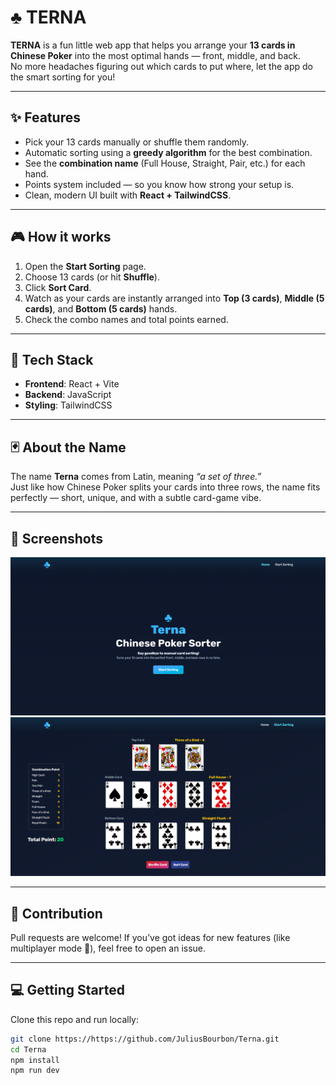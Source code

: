 # ♣ TERNA

**TERNA** is a fun little web app that helps you arrange your **13 cards in Chinese Poker** into the most optimal hands — front, middle, and back.  
No more headaches figuring out which cards to put where, let the app do the smart sorting for you!

---

## ✨ Features
- Pick your 13 cards manually or shuffle them randomly.
- Automatic sorting using a **greedy algorithm** for the best combination.
- See the **combination name** (Full House, Straight, Pair, etc.) for each hand.
- Points system included — so you know how strong your setup is.
- Clean, modern UI built with **React + TailwindCSS**.

---

## 🎮 How it works
1. Open the **Start Sorting** page.  
2. Choose 13 cards (or hit **Shuffle**).  
3. Click **Sort Card**.  
4. Watch as your cards are instantly arranged into **Top (3 cards)**, **Middle (5 cards)**, and **Bottom (5 cards)** hands.  
5. Check the combo names and total points earned.

---

## 🚀 Tech Stack
- **Frontend**: React + Vite  
- **Backend**: JavaScript
- **Styling**: TailwindCSS  

---

## 🃏 About the Name
The name **Terna** comes from Latin, meaning *“a set of three.”*  
Just like how Chinese Poker splits your cards into three rows, the name fits perfectly — short, unique, and with a subtle card-game vibe.

---

## 📸 Screenshots
![Homepage Screenshot](./src/assets/homeImg.png)
![Start Sorting Screenshot](./src/assets/startSortingImg.png)

---

## 🤝 Contribution
Pull requests are welcome! If you’ve got ideas for new features (like multiplayer mode 👀), feel free to open an issue.

---

## 💻 Getting Started
Clone this repo and run locally:
```bash
git clone https://https://github.com/JuliusBourbon/Terna.git
cd Terna
npm install
npm run dev




